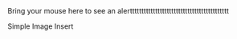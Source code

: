 <head>
<title>Internal Script</title>
</head>
<body>
<script type="text/javascript">
   document.write("doggyiscute!")
</script>
</body>
<head>
<title>Event Handler Example t</title>
<script type="text/javascript">
function myAlert()
{
    alert("doggys r cute");
	return;
}
</script>
</head>
<body>

<span onmouseover="myAlert();">
   Bring your mouse here to see an alerttttttttttttttttttttttttttttttttttttttttttt
</span>

</body>
<DOCTYPE html>
<html>
<head>
   <title>Using Image in Webpage</title>
</head>
<body>
   <p>Simple Image Insert</p>
   <img src="(https://th.bing.com/th/id/R.40308c788f894558a42c05982834fd86?rik=dJTMT4MZ7GBjsQ&pid=ImgRaw&r=0)>
</body>
</html>
